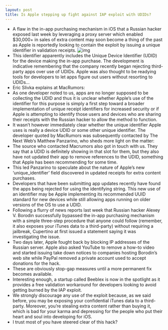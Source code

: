 ```yaml
---
layout: post
title: Is Apple stepping up fight against IAP exploit with UDIDs?
---
```

* A flaw in the in-app purchasing mechanism in iOS that a Russian hacker exposed last week by leveraging a proxy server which enabled $30,000+ in sales of extra content may soon become a thing of the past as Apple is reportedly looking to contain the exploit by issuing a unique identifier in validation receipts.
![img](http://media.idownloadblog.com/wp-content/uploads/2012/07/iOS-in-app-purchase-cracked.png)
* This identifier apparently includes the Unique Device Identifier (UDID) for the device making the in-app purchase. The development is indicative remembering that the company recently began rejecting third-party apps over use of UDIDs. Apple was also thought to be readying tools for developers to let apps figure out users without resorting to UDIDs…
* Eric Slivka explains at MacRumors:
* As one developer noted to us, apps are no longer supposed to be collecting the UDID and thus it is unclear whether Apple’s use of the identifier for this purpose is simply a first step toward a broader implementation of unique receipt identifiers for increased security or if Apple is attempting to identify those users and devices who are sharing their receipts with the Russian hacker to allow the method to function.
* It wasn’t however immediately clear whether the unique identifier Apple uses is really a device UDID or some other unique identifier. The developer quoted by MacRumors was subsequently contacted by The Next Web‘s Matthew Panzarino, who sheds more light on the matter:
* The source who contacted Macrumors also got in touch with us. They say that a UDID is definitely showing in that slot for them, but they also have not updated their app to remove references to the UDID, something that Apple has been recommending for some time.
* This led Panzarino to speculate about the nature of Apple’s new ‘unique_identifier’ field discovered in updated receipts for extra content purchases.
* Developers that have been submitting app updates recently have found the apps being rejected for using the identifying string. This new use of an identifier may be Apple implementing its recommended UUID standard for new devices while still allowing apps running on older versions of the OS to use a UDID.
* Following a flurry of news reports last week that Russian hacker Alexey V. Borodin successfully bypassed the in-app purchasing mechanism with a simple three-step procedure that anyone could follow (remember, it also exposes your iTunes data to a third-party) without requiring a jailbreak, Cupertino at first issued a statement saying it was investigating the issue.
* Two days later, Apple fought back by blocking IP addresses of the Russian server. Apple also asked YouTube to remove a how-to video and started issuing take down notices to companies hosting Borodin’s web site while PayPal removed a private account used to accept donations for the hack.
* These are obviously stop-gap measures until a more permanent fix becomes available.
* Interesting enough, a startup called Beeblex is now in the spotlight as it provides a free validation workaround for developers looking to avoid getting burned by the IAP exploit.
* We strongly discourage any use of the exploit because, as we said before, you may be exposing your confidential iTunes data to a third-party. Moreover, you’re stealing extra content rather than buying it, which is bad for your karma and depressing for the people who put their heart and soul into developing for iOS.
* I trust most of you have steered clear of this hack?


